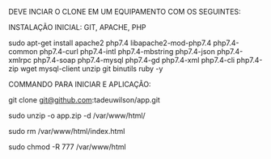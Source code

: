 DEVE INCIAR O CLONE EM UM EQUIPAMENTO COM OS SEGUINTES:

INSTALAÇÃO INICIAL: GIT, APACHE, PHP

sudo apt-get install apache2 php7.4 libapache2-mod-php7.4 php7.4-common php7.4-curl php7.4-intl php7.4-mbstring php7.4-json php7.4-xmlrpc php7.4-soap php7.4-mysql php7.4-gd php7.4-xml php7.4-cli php7.4-zip wget mysql-client unzip git binutils ruby -y

COMMANDO PARA INICIAR E APLICAÇÃO:

git clone git@github.com:tadeuwilson/app.git

sudo unzip -o app.zip -d /var/www/html/

sudo rm /var/www/html/index.html

sudo chmod -R 777 /var/www/html
